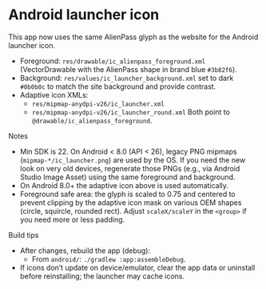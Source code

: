 # Android launcher icon

This app now uses the same AlienPass glyph as the website for the Android launcher icon.

- Foreground: `res/drawable/ic_alienpass_foreground.xml` (VectorDrawable with the AlienPass shape in brand blue `#3b82f6`).
- Background: `res/values/ic_launcher_background.xml` set to dark `#0b0b0c` to match the site background and provide contrast.
- Adaptive icon XMLs:
  - `res/mipmap-anydpi-v26/ic_launcher.xml`
  - `res/mipmap-anydpi-v26/ic_launcher_round.xml`
  Both point to `@drawable/ic_alienpass_foreground`.

Notes

- Min SDK is 22. On Android < 8.0 (API < 26), legacy PNG mipmaps (`mipmap-*/ic_launcher.png`) are used by the OS. If you need the new look on very old devices, regenerate those PNGs (e.g., via Android Studio Image Asset) using the same foreground and background.
- On Android 8.0+ the adaptive icon above is used automatically.
- Foreground safe area: the glyph is scaled to 0.75 and centered to prevent clipping by the adaptive icon mask on various OEM shapes (circle, squircle, rounded rect). Adjust `scaleX/scaleY` in the `<group>` if you need more or less padding.

Build tips

- After changes, rebuild the app (debug):
  - From `android/`: `./gradlew :app:assembleDebug`.
- If icons don’t update on device/emulator, clear the app data or uninstall before reinstalling; the launcher may cache icons.
